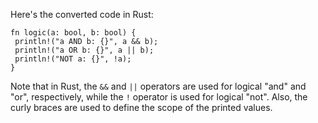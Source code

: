 Here's the converted code in Rust:
```
fn logic(a: bool, b: bool) {
 println!("a AND b: {}", a && b);
 println!("a OR b: {}", a || b);
 println!("NOT a: {}", !a);
}
```
Note that in Rust, the `&&` and `||` operators are used for logical "and" and "or", respectively, while the `!` operator is used for logical "not". Also, the curly braces are used to define the scope of the printed values.

